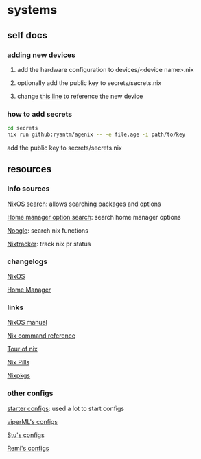 # systems

## self docs

### adding new devices

1. add the hardware configuration to devices/\<device name>.nix

2. optionally add the public key to secrets/secrets.nix

3. change [this line](https://github.com/StarrFox/systems/blob/1e193a69551e12c8c4939eebec871f6ed0f6ed7e/os/starrnix/default.nix#L16) to reference the new device

### how to add secrets

```bash
cd secrets
nix run github:ryantm/agenix -- -e file.age -i path/to/key
```

add the public key to secrets/secrets.nix

## resources

### Info sources

[NixOS search](https://search.nixos.org/): allows searching packages and options

[Home manager option search](https://mipmip.github.io/home-manager-option-search/): search home manager options

[Noogle](https://noogle.dev/): search nix functions

[Nixtracker](https://nixtracker.org/): track nix pr status

### changelogs

[NixOS](https://nixos.org/manual/nixos/stable/release-notes.html)

[Home Manager](https://nix-community.github.io/home-manager/release-notes.html)

### links

[NixOS manual](https://nixos.org/manual/nixos/stable/)

[Nix command reference](https://nixos.org/manual/nix/stable/command-ref/experimental-commands.html)

[Tour of nix](https://nixcloud.io/tour/?id=1)

[Nix Pills](https://nixos.org/guides/nix-pills/)

[Nixpkgs](https://github.com/NixOS/nixpkgs)

### other configs

[starter configs](https://github.com/Misterio77/nix-starter-configs): used a lot to start configs

[viperML's configs](https://github.com/viperML/dotfiles)

[Stu's configs](https://github.com/Stupremee/nix)

[Remi's configs](https://github.com/remi-gelinas/rosetta/)
